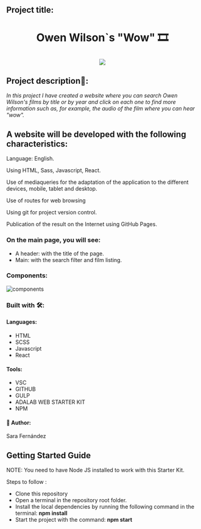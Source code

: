 ## Project title:
# <p align="center"> Owen Wilson`s "Wow" :film_strip: </p>
<p align="center">
<img src="https://user-images.githubusercontent.com/64798006/167263178-bd14bd63-92e1-40c5-9720-5e5897365bbb.PNG" />
  </p>


## Project description🚀:
_In this project I have created a website where you can search Owen Wilson's films by title or by year and click on each one to find more information such as, for example, the audio of the film where you can hear "wow"._

## A website will be developed with the following characteristics:
Language: English.

Using HTML, Sass, Javascript, React.

Use of mediaqueries for the adaptation of the application to the different devices, mobile, tablet and desktop.

Use of routes for web browsing

Using git for project version control. 

Publication of the result on the Internet using GitHub Pages. 

### On the main page, you will see:

* A header: with the title of the page.
* Main: with the search filter and film listing.

### Components:
![components](https://user-images.githubusercontent.com/64798006/167294323-cb6ea1dc-a452-4b2b-80fb-70edc198a495.PNG)

### Built with 🛠️:

#### Languages:
* HTML
* SCSS
* Javascript
* React

#### Tools:
* VSC
* GITHUB
* GULP
* ADALAB WEB STARTER KIT
* NPM
#### :raising_hand: Author:

Sara Fernández

## Getting Started Guide

NOTE: You need to have Node JS installed to work with this Starter Kit.

Steps to follow :

- Clone this repository
- Open a terminal in the repository root folder.
- Install the local dependencies by running the following command in the terminal:
**npm install**
- Start the project with the command:
**npm start**

